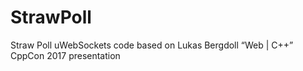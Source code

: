 # StrawPoll
Straw Poll uWebSockets code based on Lukas Bergdoll “Web | C++” CppCon 2017 presentation
